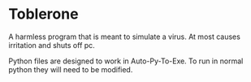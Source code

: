 # Toblerone
A harmless program that is meant to simulate a virus. At most causes irritation and shuts off pc.

Python files are designed to work in Auto-Py-To-Exe.
To run in normal python they will need to be modified.
